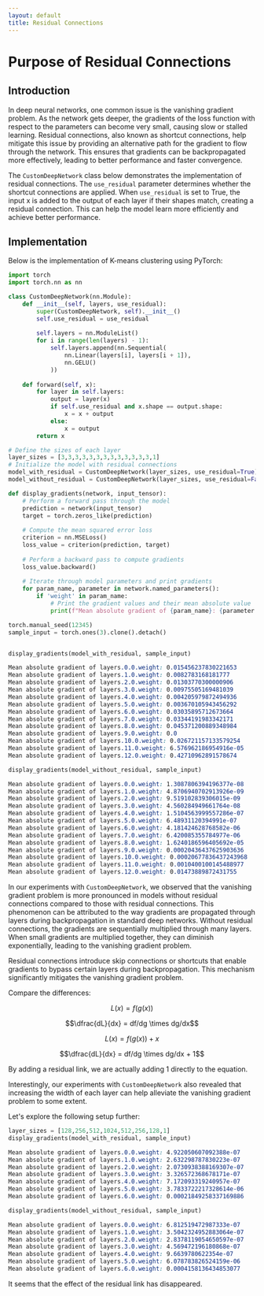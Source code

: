 ```yaml
---
layout: default
title: Residual Connections
---
```


# Purpose of Residual Connections

## Introduction

In deep neural networks, one common issue is the vanishing gradient problem. As the network gets deeper, the gradients of the loss function with respect to the parameters can become very small, causing slow or stalled learning. Residual connections, also known as shortcut connections, help mitigate this issue by providing an alternative path for the gradient to flow through the network. This ensures that gradients can be backpropagated more effectively, leading to better performance and faster convergence.

The `CustomDeepNetwork` class below demonstrates the implementation of residual connections. The `use_residual` parameter determines whether the shortcut connections are applied. When `use_residual` is set to True, the input x is added to the output of each layer if their shapes match, creating a residual connection. This can help the model learn more efficiently and achieve better performance.

## Implementation

Below is the implementation of K-means clustering using PyTorch:

```python
import torch
import torch.nn as nn

class CustomDeepNetwork(nn.Module):
    def __init__(self, layers, use_residual):
        super(CustomDeepNetwork, self).__init__()
        self.use_residual = use_residual
        
        self.layers = nn.ModuleList()
        for i in range(len(layers) - 1):
            self.layers.append(nn.Sequential(
                nn.Linear(layers[i], layers[i + 1]),
                nn.GELU()
            ))
    
    def forward(self, x):
        for layer in self.layers:
            output = layer(x)
            if self.use_residual and x.shape == output.shape:
                x = x + output
            else:
                x = output
        return x

# Define the sizes of each layer
layer_sizes = [3,3,3,3,3,3,3,3,3,3,3,3,3,1]
# Initialize the model with residual connections
model_with_residual = CustomDeepNetwork(layer_sizes, use_residual=True)
model_without_residual = CustomDeepNetwork(layer_sizes, use_residual=False)

def display_gradients(network, input_tensor):
    # Perform a forward pass through the model
    prediction = network(input_tensor)
    target = torch.zeros_like(prediction)
    
    # Compute the mean squared error loss
    criterion = nn.MSELoss()
    loss_value = criterion(prediction, target)
    
    # Perform a backward pass to compute gradients
    loss_value.backward()
    
    # Iterate through model parameters and print gradients
    for param_name, parameter in network.named_parameters():
        if 'weight' in param_name:
            # Print the gradient values and their mean absolute value
            print(f"Mean absolute gradient of {param_name}: {parameter.grad.abs().mean().item()}")

torch.manual_seed(12345)
sample_input = torch.ones(3).clone().detach()


display_gradients(model_with_residual, sample_input)
```

``` css
Mean absolute gradient of layers.0.0.weight: 0.015456237830221653
Mean absolute gradient of layers.1.0.weight: 0.0082783168181777
Mean absolute gradient of layers.2.0.weight: 0.01303770300000906
Mean absolute gradient of layers.3.0.weight: 0.00975505169481039
Mean absolute gradient of layers.4.0.weight: 0.004205979872494936
Mean absolute gradient of layers.5.0.weight: 0.003670105943456292
Mean absolute gradient of layers.6.0.weight: 0.03035895712673664
Mean absolute gradient of layers.7.0.weight: 0.03344191983342171
Mean absolute gradient of layers.8.0.weight: 0.045371200889348984
Mean absolute gradient of layers.9.0.weight: 0.0
Mean absolute gradient of layers.10.0.weight: 0.026721157133579254
Mean absolute gradient of layers.11.0.weight: 6.576962186954916e-05
Mean absolute gradient of layers.12.0.weight: 0.42710962891578674
```

```python
display_gradients(model_without_residual, sample_input)
```

```css
Mean absolute gradient of layers.0.0.weight: 1.3087806394196377e-08
Mean absolute gradient of layers.1.0.weight: 4.8706940702913926e-09
Mean absolute gradient of layers.2.0.weight: 9.519102839306015e-09
Mean absolute gradient of layers.3.0.weight: 4.560284949661764e-08
Mean absolute gradient of layers.4.0.weight: 1.5104563999557286e-07
Mean absolute gradient of layers.5.0.weight: 6.48931120394991e-07
Mean absolute gradient of layers.6.0.weight: 4.181424628768582e-06
Mean absolute gradient of layers.7.0.weight: 6.420085355784977e-06
Mean absolute gradient of layers.8.0.weight: 1.6240186596405692e-05
Mean absolute gradient of layers.9.0.weight: 0.00020436437625903636
Mean absolute gradient of layers.10.0.weight: 0.00020677836437243968
Mean absolute gradient of layers.11.0.weight: 0.0010400100145488977
Mean absolute gradient of layers.12.0.weight: 0.01473889872431755
```

In our experiments with `CustomDeepNetwork`, we observed that the vanishing gradient problem is more pronounced in models without residual connections compared to those with residual connections. This phenomenon can be attributed to the way gradients are propagated through layers during backpropagation in standard deep networks. Without residual connections, the gradients are sequentially multiplied through many layers. When small gradients are multiplied together, they can diminish exponentially, leading to the vanishing gradient problem.

Residual connections introduce skip connections or shortcuts that enable gradients to bypass certain layers during backpropagation. This mechanism significantly mitigates the vanishing gradient problem.


Compare the differences:

$$L(x) = f(g(x))$$

$$\dfrac{dL}{dx} = df/dg \times dg/dx$$

$$L(x) = f(g(x)) + x$$

$$\dfrac{dL}{dx} = df/dg \times dg/dx + 1$$

By adding a residual link, we are actually adding 1 directly to the equation.

Interestingly, our experiments with `CustomDeepNetwork` also revealed that increasing the width of each layer can help alleviate the vanishing gradient problem to some extent.

Let's explore the following setup further:

```python
layer_sizes = [128,256,512,1024,512,256,128,1]
display_gradients(model_with_residual, sample_input)
```

```css
Mean absolute gradient of layers.0.0.weight: 4.922050607092388e-07
Mean absolute gradient of layers.1.0.weight: 2.632298787830223e-07
Mean absolute gradient of layers.2.0.weight: 2.0730938388169307e-07
Mean absolute gradient of layers.3.0.weight: 3.326572368678171e-07
Mean absolute gradient of layers.4.0.weight: 7.172093319240957e-07
Mean absolute gradient of layers.5.0.weight: 3.7833722217328614e-06
Mean absolute gradient of layers.6.0.weight: 0.00021849258337169886
```
```python
display_gradients(model_without_residual, sample_input)
```
```css
Mean absolute gradient of layers.0.0.weight: 6.812519472987333e-07
Mean absolute gradient of layers.1.0.weight: 3.5042324952883064e-07
Mean absolute gradient of layers.2.0.weight: 2.8378119054650597e-07
Mean absolute gradient of layers.3.0.weight: 4.569472196180868e-07
Mean absolute gradient of layers.4.0.weight: 9.6639780622354e-07
Mean absolute gradient of layers.5.0.weight: 6.078783826524159e-06
Mean absolute gradient of layers.6.0.weight: 0.0004158136434853077
```

It seems that the effect of the residual link has disappeared.